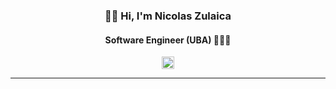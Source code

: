 <h3 align="center"> 👋🏻 Hi, I'm Nicolas Zulaica</h3>
<h4 align="center"> Software Engineer (UBA) 👨🏻‍💻 </h4>

<div valign="center" align="center">
  <a href="https://www.linkedin.com/in/nicolas-zulaica/" target="blank">
  <img src="https://cdn.worldvectorlogo.com/logos/linkedin-icon-2.svg" height="20px" alt="linkedin"/>
  </a>
  <!--
  &nbsp;&nbsp;
  <a href="https://www.linkedin.com/in/nicolas-zulaica/" target="blank">
  <img src="https://cdn.worldvectorlogo.com/logos/linkedin-icon-2.svg" height="20px" alt="linkedin"/>
  </a>
  &nbsp;&nbsp;
 <a href="https://www.linkedin.com/in/nicolas-zulaica/" target="blank">
  <img src="https://cdn.worldvectorlogo.com/logos/linkedin-icon-2.svg" height="20px" alt="linkedin"/>
  </a>
  -->
</div>

---
  <!--

<div valign="center" align="center">
  <img src="assets/html.svg" height="30px" alt="html" title="html"/>
  &nbsp;
  <img src="assets/css.svg" height="30px" alt="css" title="css"/>
  &nbsp;
  <img src="assets/javascript.svg" height="30px" alt="javascript" title="javascript"/>
  &nbsp;
  <img src="assets/typescript.svg" height="30px" alt="typescript" title="typescript"/>
  &nbsp;
  <img src="assets/react.svg" height="30px" alt="react" title="react"/>
  &nbsp;
  <img src="assets/nextj.svg" height="28px" alt="nextjs" title="nextjs"/>
  &nbsp;

  -->
  
  <!-- img src="https://upload.wikimedia.org/wikipedia/commons/thumb/1/1f/WebAssembly_Logo.svg/2048px-WebAssembly_Logo.svg.png" height="28px" alt="wasm" title="web assembly"/-->
  
  
  
  <!--
  &nbsp;&nbsp;
  
-->
  
 </div>

<!--
**NicolasEzequielZulaicaRivera/NicolasEzequielZulaicaRivera** is a ✨ _special_ ✨ repository because its `README.md` (this file) appears on your GitHub profile.

Here are some ideas to get you started:

- 🔭 I’m currently working on ...
- 🌱 I’m currently learning ...
- 👯 I’m looking to collaborate on ...
- 🤔 I’m looking for help with ...
- 💬 Ask me about ...
- 📫 How to reach me: ...
- 😄 Pronouns: ...
- ⚡ Fun fact: ...

## resources
https://worldvectorlogo.com/
https://icons8.com/icons

-->
